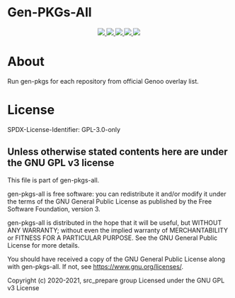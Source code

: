 # Gen-PKGs-All

<p align="center">
    <a href="https://gitlab.com/src_prepare/gen-pkgs-all/pipelines">
        <img src="https://gitlab.com/src_prepare/gen-pkgs/badges/master/pipeline.svg">
    </a>
    <a href="https://gitlab.com/src_prepare/gen-pkgs-all/commits/master.atom">
        <img src="https://gitlab.com/src_prepare/badge/-/raw/master/feed-atom-orange.svg">
    </a>
    <a href="./LICENSE">
        <img src="https://gitlab.com/src_prepare/badge/-/raw/master/license-gplv3-blue.svg">
    </a>
    <a href="https://gentoo.org/">
        <img src="https://gitlab.com/src_prepare/badge/-/raw/master/powered-by-gentoo-linux-tyrian.svg">
    </a>
    <a href="https://app.element.io/#/room/#src_prepare:matrix.org">
        <img src="https://gitlab.com/src_prepare/badge/-/raw/master/chat-matrix-green.svg">
    </a>
</p>


# About

Run gen-pkgs for each repository from official Genoo overlay list.


# License

SPDX-License-Identifier: GPL-3.0-only

## Unless otherwise stated contents here are under the GNU GPL v3 license

This file is part of gen-pkgs-all.

gen-pkgs-all is free software: you can redistribute it and/or modify
it under the terms of the GNU General Public License as published by
the Free Software Foundation, version 3.

gen-pkgs-all is distributed in the hope that it will be useful,
but WITHOUT ANY WARRANTY; without even the implied warranty of
MERCHANTABILITY or FITNESS FOR A PARTICULAR PURPOSE.  See the
GNU General Public License for more details.

You should have received a copy of the GNU General Public License
along with gen-pkgs-all.  If not, see <https://www.gnu.org/licenses/>.

Copyright (c) 2020-2021, src_prepare group
Licensed under the GNU GPL v3 License
